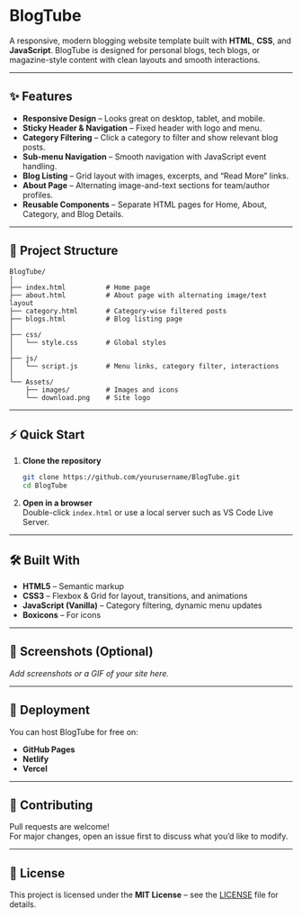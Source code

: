 # BlogTube  

A responsive, modern blogging website template built with **HTML**, **CSS**, and **JavaScript**. BlogTube is designed for personal blogs, tech blogs, or magazine-style content with clean layouts and smooth interactions.

---

## ✨ Features

- **Responsive Design** – Looks great on desktop, tablet, and mobile.
- **Sticky Header & Navigation** – Fixed header with logo and menu.
- **Category Filtering** – Click a category to filter and show relevant blog posts.
- **Sub-menu Navigation** – Smooth navigation with JavaScript event handling.
- **Blog Listing** – Grid layout with images, excerpts, and “Read More” links.
- **About Page** – Alternating image-and-text sections for team/author profiles.
- **Reusable Components** – Separate HTML pages for Home, About, Category, and Blog Details.

---

## 📁 Project Structure

```
BlogTube/
│
├── index.html          # Home page
├── about.html          # About page with alternating image/text layout
├── category.html       # Category-wise filtered posts
├── blogs.html          # Blog listing page
│
├── css/
│   └── style.css       # Global styles
│
├── js/
│   └── script.js       # Menu links, category filter, interactions
│
└── Assets/
    ├── images/         # Images and icons
    └── download.png    # Site logo
```

---

## ⚡ Quick Start

1. **Clone the repository**
   ```bash
   git clone https://github.com/yourusername/BlogTube.git
   cd BlogTube
   ```

2. **Open in a browser**  
   Double-click `index.html` or use a local server such as VS Code Live Server.

---

## 🛠️ Built With

- **HTML5** – Semantic markup  
- **CSS3** – Flexbox & Grid for layout, transitions, and animations  
- **JavaScript (Vanilla)** – Category filtering, dynamic menu updates  
- **Boxicons** – For icons  

---

## 📸 Screenshots (Optional)
_Add screenshots or a GIF of your site here._

---

## 🚀 Deployment

You can host BlogTube for free on:
- **GitHub Pages**
- **Netlify**
- **Vercel**

---

## 🤝 Contributing

Pull requests are welcome!  
For major changes, open an issue first to discuss what you’d like to modify.

---

## 📜 License

This project is licensed under the **MIT License** – see the [LICENSE](LICENSE) file for details.
